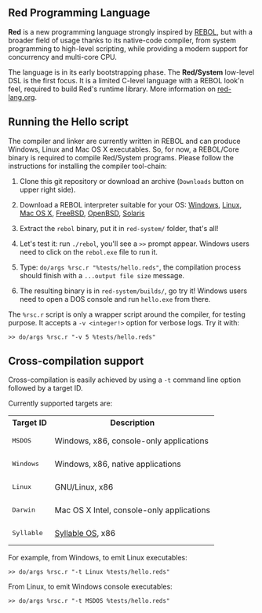 Red Programming Language
------------------------

**Red** is a new programming language strongly inspired by [REBOL](http://rebol.com), but with a broader field of usage thanks to its native-code compiler, from system programming to high-level scripting, while providing a modern support for concurrency and multi-core CPU.

The language is in its early bootstrapping phase. The **Red/System** low-level DSL is the first focus. It is a limited C-level language with a REBOL look'n feel, required to build Red's runtime library. More information on [red-lang.org](http://www.red-lang.org).

Running the Hello script
------------------------
The compiler and linker are currently written in REBOL and can produce Windows, Linux and Mac OS X executables. So, for now, a REBOL/Core binary is required to compile Red/System programs. Please follow the instructions for installing the compiler tool-chain:

1. Clone this git repository or download an archive (`Downloads` button on upper right side).

1. Download a REBOL interpreter suitable for your OS: [Windows](http://www.rebol.com/downloads/v278/rebol-core-278-3-1.exe), [Linux](http://www.rebol.com/downloads/v278/rebol-core-278-4-2.tar.gz), [Mac OS X](http://www.rebol.com/downloads/v278/rebol-core-278-2-5.tar.gz), [FreeBSD](http://www.rebol.com/downloads/v278/rebol-core-278-7-2.tar.gz), [OpenBSD](http://www.rebol.com/downloads/v278/rebol-core-278-9-4.tar.gz), [Solaris](http://www.rebol.com/downloads/v276/rebol-core-276-10-1.gz)

1. Extract the `rebol` binary, put it in `red-system/` folder, that's all!

1. Let's test it: run `./rebol`, you'll see a `>>` prompt appear. Windows users need to click on the `rebol.exe` file to run it.

1. Type: `do/args %rsc.r "%tests/hello.reds"`, the compilation process should finish with a `...output file size` message.

1. The resulting binary is in `red-system/builds/`, go try it! Windows users need to open a DOS console and run `hello.exe` from there.


The `%rsc.r` script is only a wrapper script around the compiler, for testing purpose. It accepts a `-v <integer!>` option for verbose logs. Try it with:

    >> do/args %rsc.r "-v 5 %tests/hello.reds"

Cross-compilation support
-------------------------

Cross-compilation is easily achieved by using a `-t` command line option followed by a target ID.

Currently supported targets are:

<table>
	<tr><th>Target ID</th><th>Description</th></tr>
	<tr><td><pre>MSDOS</pre></td><td>Windows, x86, console-only applications</td></tr>
	<tr><td><pre>Windows</pre></td><td>Windows, x86, native applications</td></tr>
	<tr><td><pre>Linux</pre></td><td>GNU/Linux, x86</td></tr>
	<tr><td><pre>Darwin</pre></td><td>Mac OS X Intel, console-only applications</td></tr>
	<tr><td><pre>Syllable</pre></td><td><a href="http://web.syllable.org/pages/index.html">Syllable OS</a>, x86 </td></tr>
</table>

For example, from Windows, to emit Linux executables:

    >> do/args %rsc.r "-t Linux %tests/hello.reds"

From Linux, to emit Windows console executables:

    >> do/args %rsc.r "-t MSDOS %tests/hello.reds"
